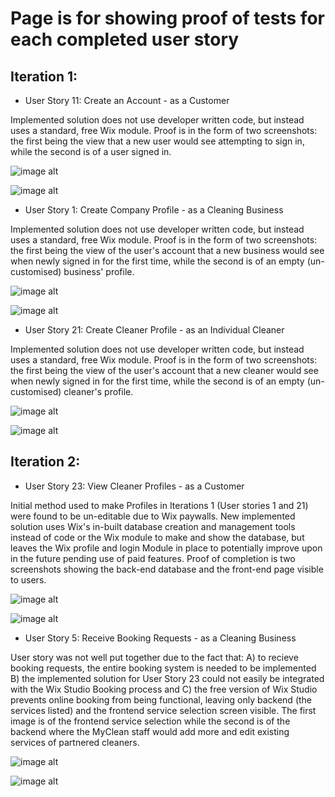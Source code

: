 # Page is for showing proof of tests for each completed user story 

## Iteration 1:

- User Story 11: Create an Account - as a Customer

Implemented solution does not use developer written code, but instead uses a standard, free Wix module. Proof is in the
form of two screenshots: the first being the view that a new user would see attempting to sign in, while the second is 
of a user signed in.


![image alt](https://github.com/MartinArmstrongAU/CP3407_Group_Project/blob/71cb1faf0a914264e343c4cd0b114de52036b386/images/11dash1%20login%20attempt.JPG)

![image alt](https://github.com/MartinArmstrongAU/CP3407_Group_Project/blob/71cb1faf0a914264e343c4cd0b114de52036b386/images/11dash2%20logged%20in%20user.JPG)

- User Story 1: Create Company Profile - as a Cleaning Business

Implemented solution does not use developer written code, but instead uses a standard, free Wix module. Proof is in the
form of two screenshots: the first being the view of the user's account that a new business would see when newly signed in for the first time,
while the second is of an empty (un-customised) business' profile.

![image alt](https://github.com/MartinArmstrongAU/CP3407_Group_Project/blob/71cb1faf0a914264e343c4cd0b114de52036b386/images/21and1dash1%20website%20account%20info.JPG)

![image alt](https://github.com/MartinArmstrongAU/CP3407_Group_Project/blob/71cb1faf0a914264e343c4cd0b114de52036b386/images/21and1dash2%20website%20profile%20page.JPG)

- User Story 21: Create Cleaner Profile - as an Individual Cleaner

Implemented solution does not use developer written code, but instead uses a standard, free Wix module. Proof is in the
form of two screenshots: the first being the view of the user's account that a new cleaner would see when newly signed in for the first time,
while the second is of an empty (un-customised) cleaner's profile.

![image alt](https://github.com/MartinArmstrongAU/CP3407_Group_Project/blob/71cb1faf0a914264e343c4cd0b114de52036b386/images/21and1dash1%20website%20account%20info.JPG)

![image alt](https://github.com/MartinArmstrongAU/CP3407_Group_Project/blob/71cb1faf0a914264e343c4cd0b114de52036b386/images/21and1dash2%20website%20profile%20page.JPG)

## Iteration 2:

- User Story 23: View Cleaner Profiles - as a Customer

Initial method used to make Profiles in Iterations 1 (User stories 1 and 21) were found to be un-editable due to Wix paywalls. 
New implemented solution uses Wix's in-built database creation and management tools instead of code or the Wix module to 
make and show the database, but leaves the Wix profile and login Module in place to potentially improve upon in the future
pending use of paid features. Proof of completion is two screenshots showing the back-end database and the front-end
page visible to users.

![image alt](https://github.com/MartinArmstrongAU/CP3407_Group_Project/blob/71cb1faf0a914264e343c4cd0b114de52036b386/images/23dash1%20backend%20of%20member%20roles.JPG)

![image alt](https://github.com/MartinArmstrongAU/CP3407_Group_Project/blob/71cb1faf0a914264e343c4cd0b114de52036b386/images/23dash2%20find%20a%20cleaner%20page.JPG)

- User Story 5: Receive Booking Requests - as a Cleaning Business

User story was not well put together due to the fact that: A) to recieve booking requests, the entire booking system is needed to be implemented B) the implemented solution for User Story 23 could not easily be integrated with the Wix Studio Booking process and C) the free version of Wix Studio prevents online booking from being functional, leaving only backend (the services listed) and the frontend service selection screen visible. The first image is of the frontend service selection while the second is of the backend where the MyClean staff would add more and edit existing services of partnered cleaners.


![image alt](https://github.com/MartinArmstrongAU/CP3407_Group_Project/blob/27e95b9e562982623c61c9b34b3c8fe757c0fa13/images/5dash1%20booking%20frontend.JPG)

![image alt](https://github.com/MartinArmstrongAU/CP3407_Group_Project/blob/d23d365409358cb0abfbbacc5ee42408f501485d/images/5dash2%20booking%20backend.JPG)

